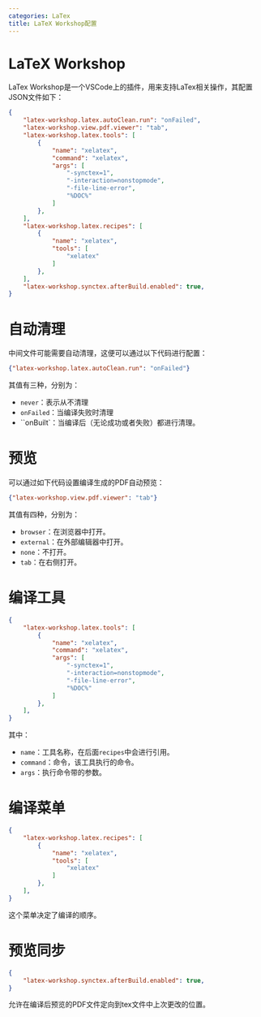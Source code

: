 ```yaml
---
categories: LaTex
title: LaTeX Workshop配置
---
```


# LaTeX Workshop

LaTex Workshop是一个VSCode上的插件，用来支持LaTex相关操作，其配置JSON文件如下：

```json
{
    "latex-workshop.latex.autoClean.run": "onFailed",
    "latex-workshop.view.pdf.viewer": "tab",
    "latex-workshop.latex.tools": [
        {
            "name": "xelatex",
            "command": "xelatex",
            "args": [
                "-synctex=1",
                "-interaction=nonstopmode",
                "-file-line-error",
                "%DOC%"
            ]
        },
    ],
    "latex-workshop.latex.recipes": [
        {
            "name": "xelatex",
            "tools": [
                "xelatex"
            ]
        },
    ],
    "latex-workshop.synctex.afterBuild.enabled": true,
}
```

# 自动清理

中间文件可能需要自动清理，这便可以通过以下代码进行配置：

```json
{"latex-workshop.latex.autoClean.run": "onFailed"}
```

其值有三种，分别为：

- `never`：表示从不清理
- `onFailed`：当编译失败时清理
- ``onBuilt`：当编译后（无论成功或者失败）都进行清理。

# 预览

可以通过如下代码设置编译生成的PDF自动预览：

```json
{"latex-workshop.view.pdf.viewer": "tab"}
```

其值有四种，分别为：

- `browser`：在浏览器中打开。
- `external`：在外部编辑器中打开。
- `none`：不打开。
- `tab`：在右侧打开。

# 编译工具

```json
{
    "latex-workshop.latex.tools": [
        {
            "name": "xelatex",
            "command": "xelatex",
            "args": [
                "-synctex=1",
                "-interaction=nonstopmode",
                "-file-line-error",
                "%DOC%"
            ]
        },
    ],
}
```

其中：

- `name`：工具名称，在后面`recipes`中会进行引用。
- `command`：命令，该工具执行的命令。
- `args`：执行命令带的参数。

# 编译菜单

```json
{
    "latex-workshop.latex.recipes": [
        {
            "name": "xelatex",
            "tools": [
                "xelatex"
            ]
        },
    ],
}
```

这个菜单决定了编译的顺序。

# 预览同步

```json
{
    "latex-workshop.synctex.afterBuild.enabled": true,
}
```

允许在编译后预览的PDF文件定向到tex文件中上次更改的位置。